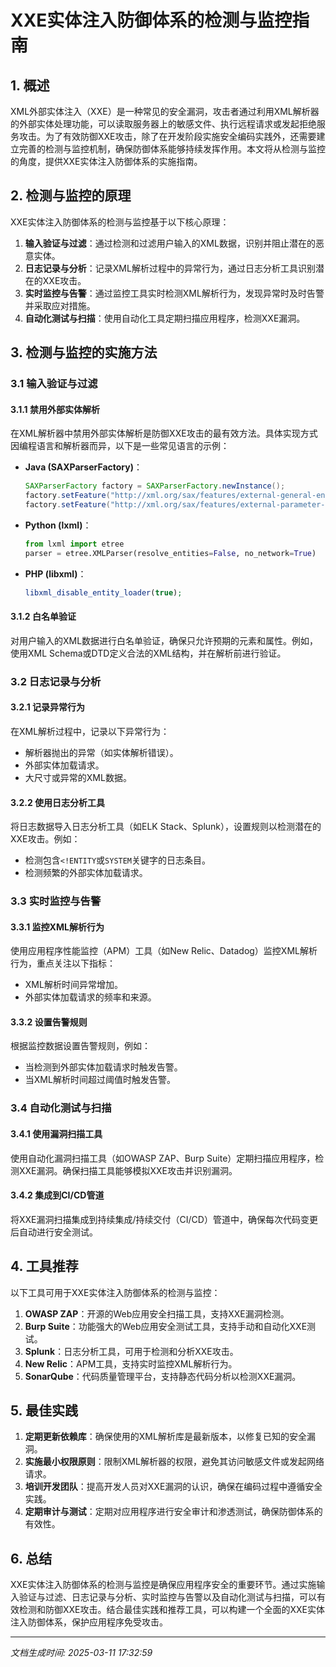 # XXE实体注入防御体系的检测与监控指南

## 1. 概述

XML外部实体注入（XXE）是一种常见的安全漏洞，攻击者通过利用XML解析器的外部实体处理功能，可以读取服务器上的敏感文件、执行远程请求或发起拒绝服务攻击。为了有效防御XXE攻击，除了在开发阶段实施安全编码实践外，还需要建立完善的检测与监控机制，确保防御体系能够持续发挥作用。本文将从检测与监控的角度，提供XXE实体注入防御体系的实施指南。

## 2. 检测与监控的原理

XXE实体注入防御体系的检测与监控基于以下核心原理：

1. **输入验证与过滤**：通过检测和过滤用户输入的XML数据，识别并阻止潜在的恶意实体。
2. **日志记录与分析**：记录XML解析过程中的异常行为，通过日志分析工具识别潜在的XXE攻击。
3. **实时监控与告警**：通过监控工具实时检测XML解析行为，发现异常时及时告警并采取应对措施。
4. **自动化测试与扫描**：使用自动化工具定期扫描应用程序，检测XXE漏洞。

## 3. 检测与监控的实施方法

### 3.1 输入验证与过滤

#### 3.1.1 禁用外部实体解析
在XML解析器中禁用外部实体解析是防御XXE攻击的最有效方法。具体实现方式因编程语言和解析器而异，以下是一些常见语言的示例：

- **Java (SAXParserFactory)**：
  ```java
  SAXParserFactory factory = SAXParserFactory.newInstance();
  factory.setFeature("http://xml.org/sax/features/external-general-entities", false);
  factory.setFeature("http://xml.org/sax/features/external-parameter-entities", false);
  ```

- **Python (lxml)**：
  ```python
  from lxml import etree
  parser = etree.XMLParser(resolve_entities=False, no_network=True)
  ```

- **PHP (libxml)**：
  ```php
  libxml_disable_entity_loader(true);
  ```

#### 3.1.2 白名单验证
对用户输入的XML数据进行白名单验证，确保只允许预期的元素和属性。例如，使用XML Schema或DTD定义合法的XML结构，并在解析前进行验证。

### 3.2 日志记录与分析

#### 3.2.1 记录异常行为
在XML解析过程中，记录以下异常行为：
- 解析器抛出的异常（如实体解析错误）。
- 外部实体加载请求。
- 大尺寸或异常的XML数据。

#### 3.2.2 使用日志分析工具
将日志数据导入日志分析工具（如ELK Stack、Splunk），设置规则以检测潜在的XXE攻击。例如：
- 检测包含`<!ENTITY`或`SYSTEM`关键字的日志条目。
- 检测频繁的外部实体加载请求。

### 3.3 实时监控与告警

#### 3.3.1 监控XML解析行为
使用应用程序性能监控（APM）工具（如New Relic、Datadog）监控XML解析行为，重点关注以下指标：
- XML解析时间异常增加。
- 外部实体加载请求的频率和来源。

#### 3.3.2 设置告警规则
根据监控数据设置告警规则，例如：
- 当检测到外部实体加载请求时触发告警。
- 当XML解析时间超过阈值时触发告警。

### 3.4 自动化测试与扫描

#### 3.4.1 使用漏洞扫描工具
使用自动化漏洞扫描工具（如OWASP ZAP、Burp Suite）定期扫描应用程序，检测XXE漏洞。确保扫描工具能够模拟XXE攻击并识别漏洞。

#### 3.4.2 集成到CI/CD管道
将XXE漏洞扫描集成到持续集成/持续交付（CI/CD）管道中，确保每次代码变更后自动进行安全测试。

## 4. 工具推荐

以下工具可用于XXE实体注入防御体系的检测与监控：

1. **OWASP ZAP**：开源的Web应用安全扫描工具，支持XXE漏洞检测。
2. **Burp Suite**：功能强大的Web应用安全测试工具，支持手动和自动化XXE测试。
3. **Splunk**：日志分析工具，可用于检测和分析XXE攻击。
4. **New Relic**：APM工具，支持实时监控XML解析行为。
5. **SonarQube**：代码质量管理平台，支持静态代码分析以检测XXE漏洞。

## 5. 最佳实践

1. **定期更新依赖库**：确保使用的XML解析库是最新版本，以修复已知的安全漏洞。
2. **实施最小权限原则**：限制XML解析器的权限，避免其访问敏感文件或发起网络请求。
3. **培训开发团队**：提高开发人员对XXE漏洞的认识，确保在编码过程中遵循安全实践。
4. **定期审计与测试**：定期对应用程序进行安全审计和渗透测试，确保防御体系的有效性。

## 6. 总结

XXE实体注入防御体系的检测与监控是确保应用程序安全的重要环节。通过实施输入验证与过滤、日志记录与分析、实时监控与告警以及自动化测试与扫描，可以有效检测和防御XXE攻击。结合最佳实践和推荐工具，可以构建一个全面的XXE实体注入防御体系，保护应用程序免受攻击。

---

*文档生成时间: 2025-03-11 17:32:59*

